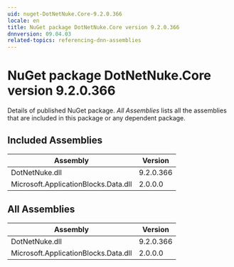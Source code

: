 ```yaml
---
uid: nuget-DotNetNuke.Core-9.2.0.366
locale: en
title: NuGet package DotNetNuke.Core version 9.2.0.366
dnnversion: 09.04.03
related-topics: referencing-dnn-assemblies
---
```


# NuGet package DotNetNuke.Core version 9.2.0.366
Details of published NuGet package.
*All Assemblies* lists all the assemblies that are included in this package or any dependent package.

## Included Assemblies

|Assembly|Version|
|---|---|
|DotNetNuke.dll|9.2.0.366|
|Microsoft.ApplicationBlocks.Data.dll|2.0.0.0|

## All Assemblies

|Assembly|Version|
|---|---|
|DotNetNuke.dll|9.2.0.366|
|Microsoft.ApplicationBlocks.Data.dll|2.0.0.0|

